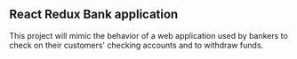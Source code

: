 ## React Redux Bank application

This project will mimic the behavior of a web application used by bankers to check on their customers' checking accounts and to withdraw funds.
